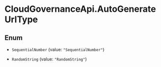 # CloudGovernanceApi.AutoGenerateUrlType

## Enum


* `SequentialNumber` (value: `"SequentialNumber"`)

* `RandomString` (value: `"RandomString"`)


